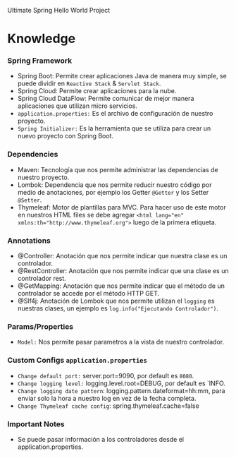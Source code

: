 Ultimate Spring Hello World Project 

# Knowledge

### Spring Framework

- Spring Boot: Permite crear aplicaciones Java de manera muy simple, se puede dividir en `Reactive Stack` & `Servlet Stack`.
- Spring Cloud: Permite crear aplicaciones para la nube.
- Spring Cloud DataFlow: Permite comunicar de mejor manera aplicaciones que utilizan micro servicios.
- `application.properties:` Es el archivo de configuración de nuestro proyecto.
- `Spring Initializer:` Es la herramienta que se utiliza para crear un nuevo proyecto con Spring Boot.

### Dependencies

- Maven: Tecnología que nos permite administrar las dependencias de nuestro proyecto.
- Lombok: Dependencia que nos permite reducir nuestro código por medio de anotaciones, por ejemplo los Getter `@Getter` y los Setter `@Setter`.
- Thymeleaf: Motor de plantillas para MVC. Para hacer uso de este motor en nuestros HTML files se debe agregar `<html lang="en" xmlns:th="http://www.thymeleaf.org">` luego de la primera etiqueta. 

### Annotations

- @Controller: Anotación que nos permite indicar que nuestra clase es un controlador.
- @RestController: Anotación que nos permite indicar que una clase es un controlador rest.
- @GetMapping: Anotación que nos permite indicar que el método de un controlador se accede por el método HTTP GET.
- @Slf4j: Anotación de Lombok que nos permite utilizan el `logging` es nuestras clases, un ejemplo es `log.info("Ejecutando Controlador")`.

### Params/Properties
- `Model:` Nos permite pasar parametros a la vista de nuestro controlador.

### Custom Configs `application.properties`

- `Change default port:` server.port=9090, por default es `8080`.
- `Change logging level:` logging.level.root=DEBUG, por default es `INFO.
- `Change logging date pattern`: logging.pattern.dateformat=hh:mm, para enviar solo la hora a nuestro log en vez de la fecha completa.
- `Change Thymeleaf cache config`: spring.thymeleaf.cache=false

### Important Notes

- Se puede pasar información a los controladores desde el application.properties.


